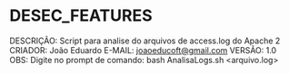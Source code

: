 # DESEC_FEATURES

DESCRIÇÃO: Script para analise do arquivos de access.log do Apache 2
CRIADOR: João Eduardo
E-MAIL: joaoeducoft@gmail.com
VERSÃO: 1.0
OBS: Digite no prompt de comando:	bash AnalisaLogs.sh <arquivo.log>
